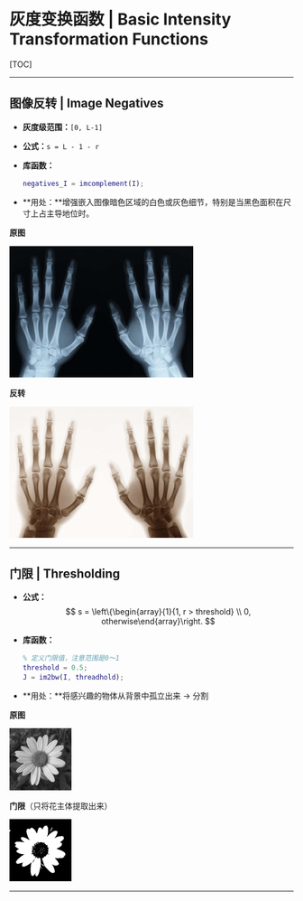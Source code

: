 # 灰度变换函数 | Basic Intensity Transformation Functions

[TOC]

------

## 图像反转 | Image Negatives

- **灰度级范围：**`[0, L-1]`

- **公式：**`s = L - 1 - r`

- **库函数：**

  ```matlab
  negatives_I = imcomplement(I);
  ```

- **用处：**增强嵌入图像暗色区域的白色或灰色细节，特别是当黑色面积在尺寸上占主导地位时。

**原图**

<img src="ScreenShots/Negatives/origin.png" alt="origin" style="zoom: 50%;" />

**反转**

<img src="ScreenShots/Negatives/result.png" alt="result" style="zoom:50%;" />

------

## 门限 | Thresholding

- **公式：**
  $$
  s = \left\{\begin{array}{1}{1, r > threshold} \\ 0, otherwise\end{array}\right.
  $$

- **库函数：**

  ```matlab
  % 定义门限值，注意范围是0～1
  threshold = 0.5;
  J = im2bw(I, threadhold);
  ```

- **用处：**将感兴趣的物体从背景中孤立出来 -> 分割

**原图**

<img src="ScreenShots/Thresholding/origin.jpg" alt="origin" style="zoom:50%;" />

**门限**（只将花主体提取出来）

<img src="ScreenShots/Thresholding/result.png" alt="result" style="zoom:50%;" />

------

